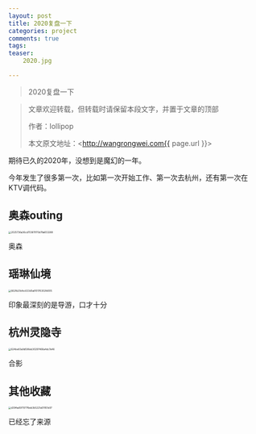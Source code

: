 ```yaml
---
layout: post
title: 2020复盘一下
categories: project
comments: true
tags: 
teaser:
    2020.jpg

---
```


> 2020复盘一下

> 文章欢迎转载，但转载时请保留本段文字，并置于文章的顶部
>
> 作者：lollipop
>
> 本文原文地址：<http://wangrongwei.com{{ page.url }}>

期待已久的2020年，没想到是魔幻的一年。



今年发生了很多第一次，比如第一次开始工作、第一次去杭州，还有第一次在KTV调代码。



## 奥森outing



<img src="http://wangrongwei.com/images/2025736a36cd703611f70d78a653288.jpg" alt="2025736a36cd703611f70d78a653288" style="zoom:33%;" />

奥森



## 瑶琳仙境

<img src="http://wangrongwei.com/images/662fb20efec633d5a810176302fd005.jpg" alt="662fb20efec633d5a810176302fd005" style="zoom:33%;" />

印象最深刻的是导游，口才十分



## 杭州灵隐寺



<img src="http://wangrongwei.com/images/624be83a9d596eb30297466a4dc7a46.jpg" alt="624be83a9d596eb30297466a4dc7a46" style="zoom:33%;" />

合影



## 其他收藏



<img src="http://wangrongwei.com/images/d394ad5f7977fbeb3b5221a07851e97.jpg" alt="d394ad5f7977fbeb3b5221a07851e97" style="zoom:33%;" />

已经忘了来源

